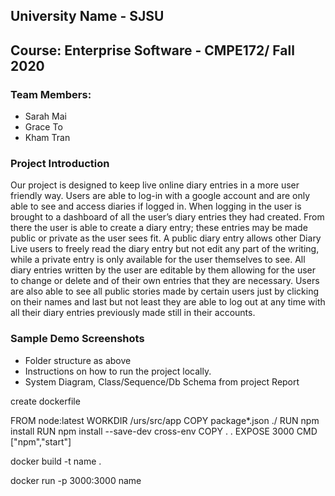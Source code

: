 ## University Name - SJSU

## Course: Enterprise Software - CMPE172/ Fall 2020

### Team Members:

- Sarah Mai
- Grace To
- Kham Tran

### Project Introduction

Our project is designed to keep live online diary entries in a more user friendly way. Users are able to log-in with a google account and are only able to see and access diaries if logged in. When logging in the user is brought to a dashboard of all the user’s diary entries they had created. From there the user is able to create a diary entry; these entries may be made public or private as the user sees fit. A public diary entry allows other Diary Live users to freely read the diary entry but not edit any part of the writing, while a private entry is only available for the user themselves to see. All diary entries written by the user are editable by them allowing for the user to change or delete and of their own entries that they are necessary. Users are also able to see all public stories made by certain users just by clicking on their names and last but not least they are able to log out at any time with all their diary entries previously made still in their accounts.

### Sample Demo Screenshots

- Folder structure as above
- Instructions on how to run the project locally.
- System Diagram, Class/Sequence/Db Schema from project Report

create dockerfile

FROM node:latest
WORKDIR /urs/src/app
COPY package\*.json ./
RUN npm install
RUN npm install --save-dev cross-env
COPY . .
EXPOSE 3000
CMD ["npm","start"]

docker build -t name .

docker run -p 3000:3000 name
